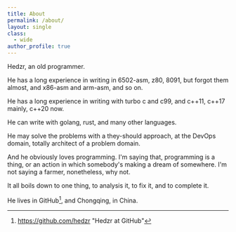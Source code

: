 ```yaml
---
title: About
permalink: /about/
layout: single
class:
  - wide
author_profile: true
---
```


Hedzr, an old programmer.

He has a long experience in writing in 6502-asm, z80, 8091, but forgot them almost, and x86-asm and arm-asm, and so on.

He has a long experience in writing with turbo c and c99, and c++11, c++17 mainly, c++20 now.

He can write with golang, rust, and many other languages.

He may solve the problems with a they-should approach, at the DevOps domain, totally architect of a problem domain.

And he obviously loves programming. I'm saying that, programming is a thing, or an action in which somebody's making a dream of somewhere. I'm not saying a farmer, nonetheless, why not.

It all boils down to one thing, to analysis it, to fix it, and to complete it.

He lives in GitHub[^hedzr-at-github], and Chongqing, in China.



[^hedzr-at-github]: https://github.com/hedzr	"Hedzr at GitHub"

[jekyll-organization]: https://github.com/jekyll